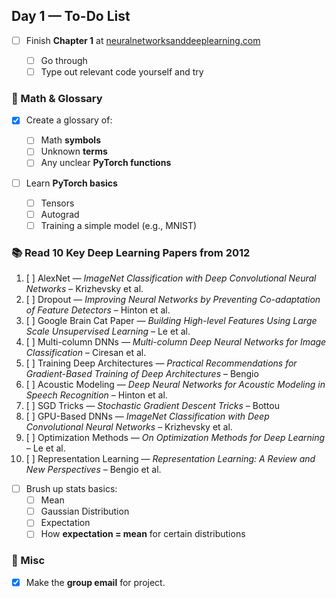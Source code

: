 ## Day 1 — To-Do List

* [ ] Finish **Chapter 1** at [neuralnetworksanddeeplearning.com](http://neuralnetworksanddeeplearning.com)

  * [ ] Go through
  * [ ] Type out relevant code yourself and try

### 🧠 Math & Glossary

* [x] Create a glossary of:

  * [ ] Math **symbols**
  * [ ] Unknown **terms**
  * [ ] Any unclear **PyTorch functions**

* [ ] Learn **PyTorch basics**

  * [ ] Tensors
  * [ ] Autograd
  * [ ] Training a simple model (e.g., MNIST)

### 📚 Read 10 Key Deep Learning Papers from **2012**

1. [ ] AlexNet — *ImageNet Classification with Deep Convolutional Neural Networks* – Krizhevsky et al.
2. [ ] Dropout — *Improving Neural Networks by Preventing Co-adaptation of Feature Detectors* – Hinton et al.
3. [ ] Google Brain Cat Paper — *Building High-level Features Using Large Scale Unsupervised Learning* – Le et al.
4. [ ] Multi-column DNNs — *Multi-column Deep Neural Networks for Image Classification* – Ciresan et al.
5. [ ] Training Deep Architectures — *Practical Recommendations for Gradient-Based Training of Deep Architectures* – Bengio
6. [ ] Acoustic Modeling — *Deep Neural Networks for Acoustic Modeling in Speech Recognition* – Hinton et al.
7. [ ] SGD Tricks — *Stochastic Gradient Descent Tricks* – Bottou
8. [ ] GPU-Based DNNs — *ImageNet Classification with Deep Convolutional Neural Networks* – Krizhevsky et al.
9. [ ] Optimization Methods — *On Optimization Methods for Deep Learning* – Le et al.
10. [ ] Representation Learning — *Representation Learning: A Review and New Perspectives* – Bengio et al.

* [ ] Brush up stats basics:
  * [ ] Mean
  * [ ] Gaussian Distribution
  * [ ] Expectation
  * [ ] How **expectation = mean** for certain distributions

### 👥 Misc

* [x] Make the **group email** for project.